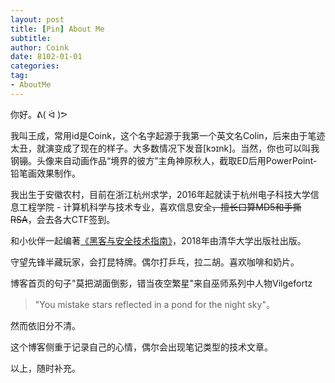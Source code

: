 ```yaml
---
layout: post
title: [Pin] About Me
subtitle: 
author: Coink
date: 8102-01-01
categories:
tag:
- AboutMe
---
```


你好。ᕕ( ᐛ )ᕗ

我叫王成，常用id是Coink，这个名字起源于我第一个英文名Colin，后来由于笔迹太丑，就演变成了现在的样子。大多数情况下发音[kɔɪnk]。当然，你也可以叫我钢镚。头像来自动画作品“境界的彼方”主角神原秋人，截取ED后用PowerPoint-铅笔画效果制作。

我出生于安徽农村，目前在浙江杭州求学，2016年起就读于杭州电子科技大学信息工程学院 - 计算机科学与技术专业，喜欢信息安全~~，擅长口算MD5和手撕RSA~~，会去各大CTF签到。

和小伙伴一起编著[《黑客与安全技术指南》](http://www.tup.tsinghua.edu.cn/booksCenter/book_06579101.html)，2018年由清华大学出版社出版。

守望先锋半藏玩家，会打昆特牌。偶尔打乒乓，拉二胡。喜欢咖啡和奶片。

博客首页的句子"莫把湖面倒影，错当夜空繁星"来自巫师系列中人物Vilgefortz

> "You mistake stars reflected in a pond for the night sky"。

然而依旧分不清。

这个博客侧重于记录自己的心情，偶尔会出现笔记类型的技术文章。

以上，随时补充。